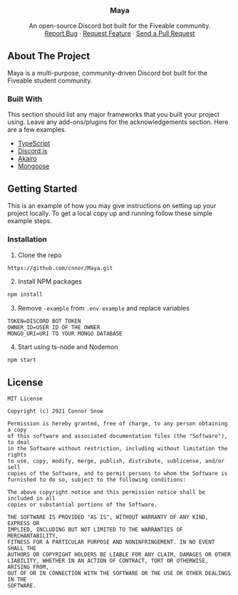 <!-- PROJECT LOGO -->
<br />
<p align="center">
  <h3 align="center">Maya</h3>

  <p align="center">
    An open-source Discord bot built for the Fiveable community.
    <br />
    <a href="https://github.com/cnnor/Maya/issues">Report Bug</a>
    ·
    <a href="https://github.com/cnnor/Maya/issues">Request Feature</a>
    ·
    <a href="https://github.com/cnnor/Maya/pulls">Send a Pull Request</a>
  </p>
</p>


<!-- ABOUT THE PROJECT -->
## About The Project

Maya is a multi-purpose, community-driven Discord bot built for the Fiveable student community.

### Built With
This section should list any major frameworks that you built your project using. Leave any add-ons/plugins for the acknowledgements section. Here are a few examples.
* [TypeScript](https://www.typescriptlang.org/)
* [Discord.js](https://discord.js.org/)
* [Akairo](https://github.com/discord-akairo/discord-akairo)
* [Mongoose](https://mongoosejs.com/)


<!-- GETTING STARTED -->
## Getting Started

This is an example of how you may give instructions on setting up your project locally.
To get a local copy up and running follow these simple example steps.

### Installation

1. Clone the repo
```sh
https://github.com/cnnor/Maya.git
```
2. Install NPM packages
```sh
npm install
```
3. Remove `-example` from `.env-example` and replace variables
```
TOKEN=DISCORD BOT TOKEN
OWNER_ID=USER ID OF THE OWNER
MONGO_URI=URI TO YOUR MONGO DATABASE
```
4. Start using ts-node and Nodemon
```sh
npm start
```

<!-- LICENSE -->
## License

```
MIT License

Copyright (c) 2021 Connor Snow

Permission is hereby granted, free of charge, to any person obtaining a copy
of this software and associated documentation files (the "Software"), to deal
in the Software without restriction, including without limitation the rights
to use, copy, modify, merge, publish, distribute, sublicense, and/or sell
copies of the Software, and to permit persons to whom the Software is
furnished to do so, subject to the following conditions:

The above copyright notice and this permission notice shall be included in all
copies or substantial portions of the Software.

THE SOFTWARE IS PROVIDED "AS IS", WITHOUT WARRANTY OF ANY KIND, EXPRESS OR
IMPLIED, INCLUDING BUT NOT LIMITED TO THE WARRANTIES OF MERCHANTABILITY,
FITNESS FOR A PARTICULAR PURPOSE AND NONINFRINGEMENT. IN NO EVENT SHALL THE
AUTHORS OR COPYRIGHT HOLDERS BE LIABLE FOR ANY CLAIM, DAMAGES OR OTHER
LIABILITY, WHETHER IN AN ACTION OF CONTRACT, TORT OR OTHERWISE, ARISING FROM,
OUT OF OR IN CONNECTION WITH THE SOFTWARE OR THE USE OR OTHER DEALINGS IN THE
SOFTWARE.
```
